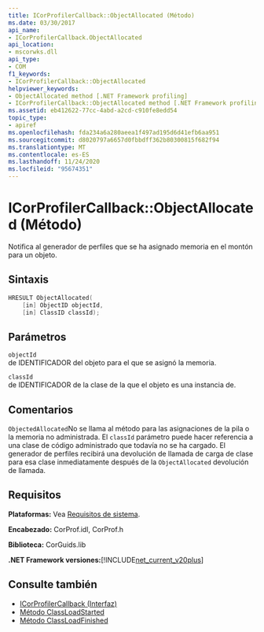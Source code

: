 ```yaml
---
title: ICorProfilerCallback::ObjectAllocated (Método)
ms.date: 03/30/2017
api_name:
- ICorProfilerCallback.ObjectAllocated
api_location:
- mscorwks.dll
api_type:
- COM
f1_keywords:
- ICorProfilerCallback::ObjectAllocated
helpviewer_keywords:
- ObjectAllocated method [.NET Framework profiling]
- ICorProfilerCallback::ObjectAllocated method [.NET Framework profiling]
ms.assetid: eb412622-77cc-4abd-a2cd-c910fe8edd54
topic_type:
- apiref
ms.openlocfilehash: fda234a6a280aeea1f497ad195d6d41efb6aa951
ms.sourcegitcommit: d8020797a6657d0fbbdff362b80300815f682f94
ms.translationtype: MT
ms.contentlocale: es-ES
ms.lasthandoff: 11/24/2020
ms.locfileid: "95674351"
---
```

# <a name="icorprofilercallbackobjectallocated-method"></a>ICorProfilerCallback::ObjectAllocated (Método)

Notifica al generador de perfiles que se ha asignado memoria en el montón para un objeto.  
  
## <a name="syntax"></a>Sintaxis  
  
```cpp  
HRESULT ObjectAllocated(  
    [in] ObjectID objectId,  
    [in] ClassID classId);  
```  
  
## <a name="parameters"></a>Parámetros  

 `objectId`  
 de IDENTIFICADOR del objeto para el que se asignó la memoria.  
  
 `classId`  
 de IDENTIFICADOR de la clase de la que el objeto es una instancia de.  
  
## <a name="remarks"></a>Comentarios  

 `ObjectedAllocated`No se llama al método para las asignaciones de la pila o la memoria no administrada. El `classId` parámetro puede hacer referencia a una clase de código administrado que todavía no se ha cargado. El generador de perfiles recibirá una devolución de llamada de carga de clase para esa clase inmediatamente después de la `ObjectAllocated` devolución de llamada.  
  
## <a name="requirements"></a>Requisitos  

 **Plataformas:** Vea [Requisitos de sistema](../../get-started/system-requirements.md).  
  
 **Encabezado:** CorProf.idl, CorProf.h  
  
 **Biblioteca:** CorGuids.lib  
  
 **.NET Framework versiones:**[!INCLUDE[net_current_v20plus](../../../../includes/net-current-v20plus-md.md)]  
  
## <a name="see-also"></a>Consulte también

- [ICorProfilerCallback (Interfaz)](icorprofilercallback-interface.md)
- [Método ClassLoadStarted](icorprofilercallback-classloadstarted-method.md)
- [Método ClassLoadFinished](icorprofilercallback-classloadfinished-method.md)
